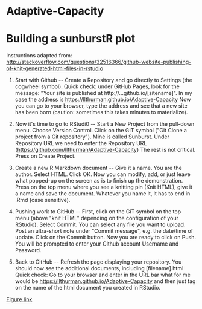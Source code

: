 # Adaptive-Capacity
# Building a sunburstR plot
Instructions adapted from: 
http://stackoverflow.com/questions/32516366/github-website-publishing-of-knit-generated-html-files-in-rstudio

1. Start with Github -- Create a Repository and go directly to Settings (the cogwheel symbol). Quick check: under GitHub Pages, look for the message: "Your site is published at http://...github.io/[sitename]". In my case the address is https://llthurman.github.io/Adaptive-Capacity Now you can go to your browser, type the address and see that a new site has been born (caution: sometimes this takes minutes to materialize).

2. Now it's time to go to RStudi0 -- Start a New Project from the pull-down menu. Choose Version Control. Click on the GIT symbol ("Git Clone a project from a Git repository"). Mine is called Sunburst. Under Repository URL we need to enter the Repository URL (https://github.com/llthurman/Adaptive-Capacity) The rest is not critical. Press on Create Project.

3. Create a new R Markdown document -- Give it a name. You are the author. Select HTML. Click OK. Now you can modify, add, or just leave what popped-up on the screen as is to finish up the demonstration. Press on the top menu where you see a knitting pin (Knit HTML), give it a name and save the document. Whatever you name it, it has to end in .Rmd (case sensitive). 

4. Pushing work to GitHub -- First, click on the GiT symbol on the top menu (above "knit HTML" depending on the configuration of your RStudio). Select Commit. You can select any file you want to upload. Post an ultra-short note under "Commit message", e.g. the date/time of update. Click on the Commit button. Now you are ready to click on Push. You will be prompted to enter your Github account Username and Password. 

5. Back to GitHub -- Refresh the page displaying your repository. You should now see the additional documents, including [filename].html Quick check: Go to your browser and enter in the URL bar what for me would be https://llthurman.github.io/Adaptive-Capacity and then just tag on the name of the html document you created in RStudio.

<a href="https://llthurman.github.io/Adaptive-Capacity/commands_rmdv2">Figure link</a>

